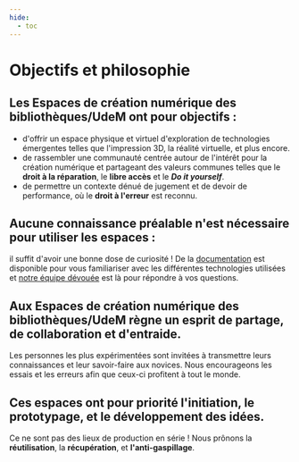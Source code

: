 ```yaml
---
hide:
  - toc
---
```



<style>
  
  .md-content__button {
    display: none;
  }
</style>

# Objectifs et philosophie

## Les Espaces de création numérique des bibliothèques/UdeM ont pour objectifs :
- d'offrir un espace physique et virtuel d'exploration de technologies émergentes telles que l'impression 3D, la réalité virtuelle, et plus encore.
- de rassembler une communauté centrée autour de l'intérêt pour la création numérique et partageant des valeurs communes telles que le **droit à la réparation**, le **libre accès** et le ***Do it yourself***.
- de permettre un contexte dénué de jugement et de devoir de performance, où le **droit à l'erreur** est reconnu.

## Aucune connaissance préalable n'est nécessaire pour utiliser les espaces : 
il suffit d'avoir une bonne dose de curiosité ! De la [documentation](https://www.notion.so/Wiki-Cr-aNum-d1d89b0e971042e8a82696661050ab65) est disponible pour vous familiariser avec les différentes technologies utilisées et [notre équipe dévouée](https://www.notion.so/quipe-6246a56d92624c37887a14231d4ea928) est là pour répondre à vos questions.

## Aux Espaces de création numérique des bibliothèques/UdeM règne un esprit de **partage**, de **collaboration** et **d'entraide**. 
Les personnes les plus expérimentées sont invitées à transmettre leurs connaissances et leur savoir-faire aux novices. Nous encourageons les essais et les erreurs afin que ceux-ci profitent à tout le monde.

## Ces espaces ont pour priorité l'**initiation**, le **prototypage**, et le **développement des idées**. 
Ce ne sont pas des lieux de production en série ! Nous prônons la **réutilisation**, la **récupération**, et **l'anti-gaspillage**.



